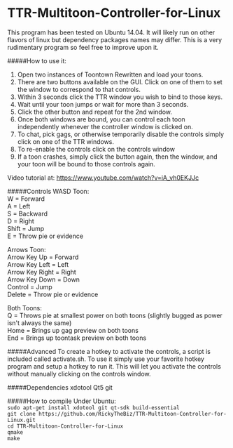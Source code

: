 # TTR-Multitoon-Controller-for-Linux
This program has been tested on Ubuntu 14.04.  It will likely run on other flavors of linux but dependency packages names may differ.  This is a very rudimentary program so feel free to improve upon it.

#####How to use it:
1. Open two instances of Toontown Rewritten and load your toons.
2. There are two buttons available on the GUI.  Click on one of them to set the window to correspond to that controls.
3. Within 3 seconds click the TTR window you wish to bind to those keys.
4. Wait until your toon jumps or wait for more than 3 seconds.
5. Click the other button and repeat for the 2nd window.
6. Once both windows are bound, you can control each toon independently whenever the controller window is clicked on.
7. To chat, pick gags, or otherwise temporarily disable the controls simply click on one of the TTR windows.
8. To re-enable the controls click on the controls window
9. If a toon crashes, simply click the button again, then the window, and your toon will be bound to those controls again.

Video tutorial at: https://www.youtube.com/watch?v=iA_vh0EKJJc

#####Controls
WASD Toon:  
W = Forward  
A = Left  
S = Backward  
D = Right  
Shift = Jump  
E = Throw pie or evidence  

Arrows Toon:  
Arrow Key Up = Forward  
Arrow Key Left = Left  
Arrow Key Right = Right  
Arrow Key Down = Down  
Control = Jump  
Delete = Throw pie or evidence  

Both Toons:  
Q = Throws pie at smallest power on both toons (slightly bugged as power isn't always the same)  
Home = Brings up gag preview on both toons  
End = Brings up toontask preview on both toons  

#####Advanced
To create a hotkey to activate the controls, a script is included called activate.sh.  To use it simply use your favorite hotkey program and setup a hotkey to run it.  This will let you activate the controls without manually clicking on the controls window.

#####Dependencies
xdotool
Qt5
git

#####How to compile
Under Ubuntu:  
`sudo apt-get install xdotool git qt-sdk build-essential`  
`git clone https://github.com/RickyTheBiz/TTR-Multitoon-Controller-for-Linux.git`  
`cd TTR-Multitoon-Controller-for-Linux`  
`qmake`  
`make`  
